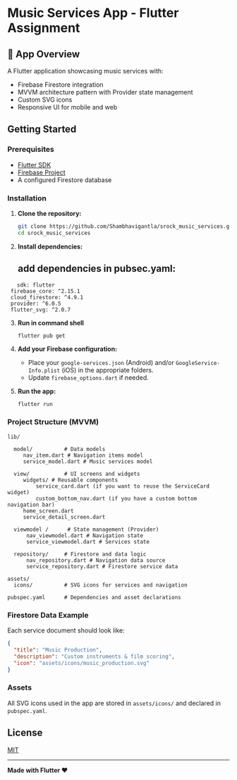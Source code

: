 # Music Services App - Flutter Assignment

## 📱 App Overview
A Flutter application showcasing music services with:
- Firebase Firestore integration
- MVVM architecture pattern with Provider state management
- Custom SVG icons
- Responsive UI for mobile and web

## Getting Started

### Prerequisites

- [Flutter SDK](https://flutter.dev/docs/get-started/install)
- [Firebase Project](https://firebase.google.com/)
- A configured Firestore database

### Installation

1. **Clone the repository:**
   ```sh
   git clone https://github.com/Shambhavigantla/srock_music_services.git
   cd srock_music_services
   ```

2. **Install dependencies:**
   ## add dependencies in pubsec.yaml:
 ``` flutter:
    sdk: flutter
  firebase_core: ^2.15.1
  cloud_firestore: ^4.9.1
  provider: ^6.0.5
  flutter_svg: ^2.0.7
   ```
3. **Run in command shell**
   ```
   flutter pub get
   ```

4. **Add your Firebase configuration:**
   - Place your `google-services.json` (Android) and/or `GoogleService-Info.plist` (iOS) in the appropriate folders.
   - Update `firebase_options.dart` if needed.

5. **Run the app:**
   ```sh
   flutter run
   ```

### Project Structure (MVVM)

```
lib/

  model/          # Data models
     nav_item.dart # Navigation items model
     service_model.dart # Music services model

  view/           # UI screens and widgets
     widgets/ # Reusable components
         service_card.dart (if you want to reuse the ServiceCard widget)
         custom_bottom_nav.dart (if you have a custom bottom navigation bar)
     home_screen.dart
     service_detail_screen.dart

  viewmodel /      # State management (Provider)
      nav_viewmodel.dart # Navigation state
      service_viewmodel.dart # Services state

  repository/     # Firestore and data logic
      nav_repository.dart # Navigation data source
      service_repository.dart # Firestore service data

assets/
  icons/          # SVG icons for services and navigation

pubspec.yaml      # Dependencies and asset declarations
```

### Firestore Data Example

Each service document should look like:
```json
{
  "title": "Music Production",
  "description": "Custom instruments & film scoring",
  "icon": "assets/icons/music_production.svg"
}
```

### Assets

All SVG icons used in the app are stored in `assets/icons/` and declared in `pubspec.yaml`.

## License

[MIT](LICENSE)

---

**Made with Flutter &hearts;**

  
